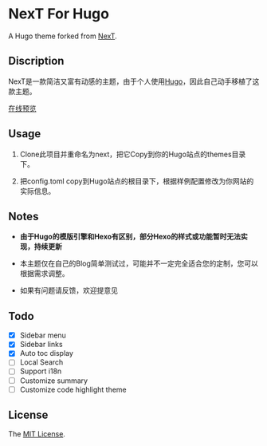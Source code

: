 # NexT For Hugo

A Hugo theme forked from [NexT](https://github.com/iissnan/hexo-theme-next).

## Discription

NexT是一款简洁又富有动感的主题，由于个人使用[Hugo](gohugo.io/)，因此自己动手移植了这款主题。

[在线预览](http://www.lanlingzi.cn)


## Usage

1. Clone此项目并重命名为next，把它Copy到你的Hugo站点的themes目录下。

2. 把config.toml copy到Hugo站点的根目录下，根据样例配置修改为你网站的实际信息。


## Notes

- **由于Hugo的模版引擎和Hexo有区别，部分Hexo的样式或功能暂时无法实现，持续更新**

- 本主题仅在自己的Blog简单测试过，可能并不一定完全适合您的定制，您可以根据需求调整。

- 如果有问题请反馈，欢迎提意见

## Todo

- [x] Sidebar menu
- [x] Sidebar links
- [x] Auto toc display
- [ ] Local Search
- [ ] Support i18n
- [ ] Customize summary
- [ ] Customize code highlight theme

## License
The [MIT License](LICENSE).
